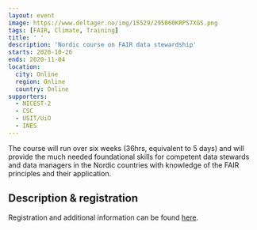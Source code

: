 ```yaml
---
layout: event
image: https://www.deltager.no/img/15529/295060KRPS7XGS.png
tags: [FAIR, Climate, Training]
title: ' '
description: 'Nordic course on FAIR data stewardship'
starts: 2020-10-26
ends: 2020-11-04
location:
  city: Online
  region: Online
  country: Online
supporters:
  - NICEST-2
  - CSC
  - USIT/UiO
  - INES
---
```


The course will run over six weeks (36hrs, equivalent to 5 days) and will provide the much needed foundational skills for competent data stewards and data managers in the Nordic countries with knowledge of the FAIR principles and their application. 

## Description & registration

Registration and additional information can be found [here](https://www.deltager.no/fair_data_stewardship_sweden#init).


